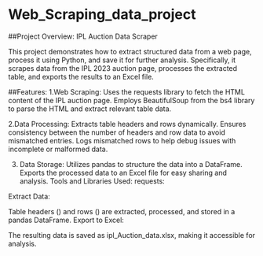 #  Web_Scraping_data_project

##Project Overview: 
  IPL Auction Data Scraper

  This project demonstrates how to extract structured data from a web page, process it using Python, and save it for further analysis. Specifically, it scrapes 
  data from the IPL 2023 auction page, processes the extracted table, and exports the results to an Excel file.

##Features:
  1.Web Scraping:
    Uses the requests library to fetch the HTML content of the IPL auction page.
    Employs BeautifulSoup from the bs4 library to parse the HTML and extract relevant table data.

  2.Data Processing:
    Extracts table headers and rows dynamically.
    Ensures consistency between the number of headers and row data to avoid mismatched entries.
    Logs mismatched rows to help debug issues with incomplete or malformed data.

 3. Data Storage:
    Utilizes pandas to structure the data into a DataFrame.
    Exports the processed data to an Excel file for easy sharing and analysis.
    Tools and Libraries Used:
    requests:


Extract Data:

Table headers (<th>) and rows (<tr>) are extracted, processed, and stored in a pandas DataFrame.
Export to Excel:

The resulting data is saved as ipl_Auction_data.xlsx, making it accessible for analysis.
